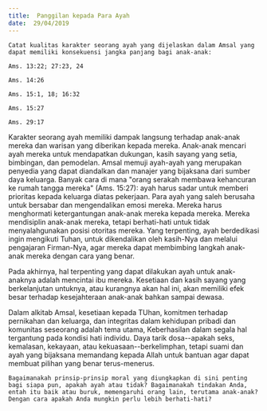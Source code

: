 ```yaml
---
title:  Panggilan kepada Para Ayah
date:  29/04/2019
---
```


`Catat kualitas karakter seorang ayah yang dijelaskan dalam Amsal yang dapat memiliki konsekuensi jangka panjang bagi anak-anak:`

`Ams. 13:22; 27:23, 24`

`Ams. 14:26`

`Ams. 15:1, 18; 16:32`

`Ams. 15:27`

`Ams. 29:17`

Karakter seorang ayah memiliki dampak langsung terhadap anak-anak mereka dan warisan yang diberikan kepada mereka. Anak-anak mencari ayah mereka untuk mendapatkan dukungan, kasih sayang yang setia, bimbingan, dan pemodelan. Amsal memuji ayah-ayah yang merupakan penyedia yang dapat diandalkan dan manajer yang bijaksana dari sumber daya keluarga. Banyak cara di mana "orang serakah membawa kehancuran ke rumah tangga mereka" (Ams. 15:27): ayah harus sadar untuk memberi prioritas kepada keluarga diatas pekerjaan. Para ayah yang saleh berusaha untuk bersabar dan mengendalikan emosi mereka. Mereka harus menghormati ketergantungan anak-anak mereka kepada mereka. Mereka mendisiplin anak-anak mereka, tetapi berhati-hati untuk tidak menyalahgunakan posisi otoritas mereka. Yang terpenting, ayah berdedikasi ingin mengikuti Tuhan, untuk dikendalikan oleh kasih-Nya dan melalui pengajaran Firman-Nya, agar mereka dapat membimbing langkah anak-anak mereka dengan cara yang benar.

Pada akhirnya, hal terpenting yang dapat dilakukan ayah untuk anak-anaknya adalah mencintai ibu mereka. Kesetiaan dan kasih sayang yang berkelanjutan untuknya, atau kurangnya akan hal ini, akan memiliki efek besar terhadap kesejahteraan anak-anak bahkan sampai dewasa.

Dalam alkitab Amsal, kesetiaan kepada TUhan, komitmen terhadap pernikahan dan keluarga, dan integritas dalam kehidupan pribadi dan komunitas seseorang adalah tema utama, Keberhasilan dalam segala hal tergantung pada kondisi hati individu. Daya tarik dosa--apakah seks, kemalasan, kekayaan, atau kekuasaan--berkelimphan, tetapi suami dan ayah yang bijaksana memandang kepada Allah untuk bantuan agar dapat membuat pilihan yang benar terus-menerus.

`Bagaimanakah prinsip-prinsip moral yang diungkapkan di sini penting bagi siapa pun, apakah ayah atau tidak? Bagaimanakah tindakan Anda, entah itu baik atau buruk, memengaruhi orang lain, terutama anak-anak? Dengan cara apakah Anda mungkin perlu lebih berhati-hati?`